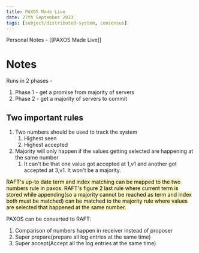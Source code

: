 ```yaml
---
title: PAXOS Made Live
date: 27th September 2023
tags: [subject/distributed-system, consensus]
---
```

Personal Notes - [[PAXOS Made Live]]
# Notes
Runs in 2 phases -
1) Phase 1 - get a promise from majority of servers
2) Phase 2 - get a majority of servers to commit

## Two important rules
1) Two numbers should be used to track the system
	1) Highest seen 
	2) Highest accepted
2) Majority will only happen if the values getting selected are happening at the same number
	1) It can't be that one value got accepted at 1,v1 and another got accepted at 3,v1. It won't be a majority.

<mark style="background: #FFF3A3A6;">RAFT's up-to date term and index matching can be mapped to the two numbers rule in paxos.
RAFT's figure 2 last rule where current term is stored while appending(so a majority cannot be reached as term and index both must be matched) can be matched to the majority rule where values are selected that happened at the same number.</mark>


PAXOS can be converted to RAFT:
1) Comparison of numbers happen in receiver instead of proposer
2) Super prepare(prepare all log entries at the same time)
3) Super accept(Accept all the log entries at the same time)